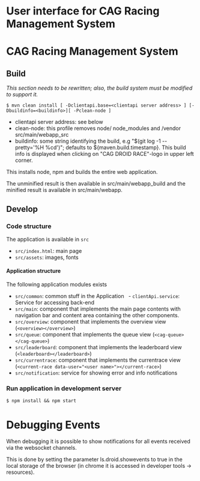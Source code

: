User interface for CAG Racing Management System
================================================

CAG Racing Management System
============================


Build
-----
_This section needs to be rewritten; also, the build system must be modified to support it._

    $ mvn clean install [ -Dclientapi.base=<clientapi server address> ] [-Dbuildinfo=<buildinfo>][ -Pclean-node ]

- clientapi server address: see below
- clean-node: this profile removes node/ node_modules and /vendor src/main/webapp_src
- buildinfo: some string identifying the build, e.g "$(git log -1 --pretty='%H %cd')"; 
  defaults to ${maven.build.timestamp}. This build info is displayed when clicking on 
  "CAG DROID RACE"-logo in upper left corner.

 
This installs node, npm and builds the entire web application.

The unminified result is then available in src/main/webapp_build and
the minified result is available in src/main/webapp.

Develop
-------
### Code structure
The application is available in `src`
- `src/index.html`: main page
- `src/assets`: images, fonts

#### Application structure
The following application modules exists

- `src/common`: common stuff in the Application
    - `clientApi.service`: Service for accessing back-end
- `src/main`: component that implements the main page contents with navigation bar and content area containing the other components.  
- `src/overview`: component that implements the overview view (`<overview></overview>`)
- `src/queue`: component that implements the queue view (`<cag-queue></cag-queue>`)
- `src/leaderboard`: component that implements the leaderboard view (`<leaderboard></leaderboard>`)
- `src/currentrace`: component that implements the currentrace view (`<current-race data-user="<user name>"></current-race>`)
- `src/notification`: service for showing error and info notifications

### Run application in development server

    $ npm install && npm start

Debugging Events
================
When debugging it is possible to show notifications for all events received via
the websocket channels.

This is done by setting the parameter ls.droid.showevents to true in the
local storage of the browser (in chrome it is accessed in developer tools -> resources).
